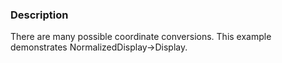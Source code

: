 ### Description
There are many possible coordinate conversions. This example demonstrates NormalizedDisplay->Display.
